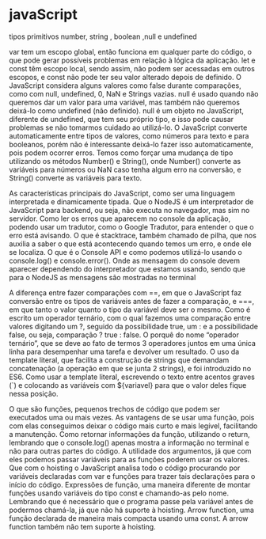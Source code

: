 # javaScript

tipos primitivos number, string , boolean ,null e undefined

var tem um escopo global, então funciona em qualquer parte do código, o que pode gerar possíveis problemas em relação à lógica da aplicação.
let e const têm escopo local, sendo assim, não podem ser acessadas em outros escopos, e const não pode ter seu valor alterado depois de definido.
O JavaScript considera alguns valores como false durante comparações, como com null, undefined, 0, NaN e Strings vazias.
null é usado quando não queremos dar um valor para uma variável, mas também não queremos deixá-lo como undefined (não definido).
null é um objeto no JavaScript, diferente de undefined, que tem seu próprio tipo, e isso pode causar problemas se não tomarmos cuidado ao utilizá-lo.
O JavaScript converte automaticamente entre tipos de valores, como números para texto e para booleanos, porém não é interessante deixá-lo fazer isso automaticamente, pois podem ocorrer erros.
Temos como forçar uma mudança de tipo utilizando os métodos Number() e String(), onde Number() converte as variáveis para números ou NaN caso tenha algum erro na conversão, e String() converte as variáveis para texto.

As características principais do JavaScript, como ser uma linguagem interpretada e dinamicamente tipada.
Que o NodeJS é um interpretador de JavaScript para backend, ou seja, não executa no navegador, mas sim no servidor.
Como ler os erros que aparecem no console da aplicação, podendo usar um tradutor, como o Google Tradutor, para entender o que o erro está avisando.
O que é stacktrace, também chamado de pilha, que nos auxilia a saber o que está acontecendo quando temos um erro, e onde ele se localiza.
O que é o Console API e como podemos utilizá-lo usando o console.log() e console.error().
Onde as mensagem do console devem aparecer dependendo do interpretador que estamos usando, sendo que para o NodeJS as mensagens são mostradas no terminal

A diferença entre fazer comparações com ==, em que o JavaScript faz conversão entre os tipos de variáveis antes de fazer a comparação, e ===, em que tanto o valor quanto o tipo da variável deve ser o mesmo.
Como é escrito um operador ternário, com o qual fazemos uma comparação entre valores digitando um ?, seguido da possibilidade true, um : e a possibilidade false, ou seja, comparação ? true : false.
O porquê do nome “operador ternário”, que se deve ao fato de termos 3 operadores juntos em uma única linha para desempenhar uma tarefa e devolver um resultado.
O uso da template literal, que facilita a construção de strings que demandam concatenação (a operação em que se junta 2 strings), e foi introduzido no ES6.
Como usar a template literal, escrevendo o texto entre acentos graves (`) e colocando as variáveis com ${variavel} para que o valor deles fique nessa posição.

O que são funções, pequenos trechos de código que podem ser executados uma ou mais vezes.
As vantagens de se usar uma função, pois com elas conseguimos deixar o código mais curto e mais legível, facilitando a manutenção.
Como retornar informações da função, utilizando o return, lembrando que o console.log() apenas mostra a informação no terminal e não para outras partes do código.
A utilidade dos argumentos, já que com eles podemos passar variáveis para as funções poderem usar os valores.
Que com o hoisting o JavaScript analisa todo o código procurando por variáveis declaradas com var e funções para trazer tais declarações para o início do código.
Expressões de função, uma maneira diferente de montar funções usando variáveis do tipo const e chamando-as pelo nome. Lembrando que é necessário que o programa passe pela variável antes de podermos chamá-la, já que não há suporte à hoisting.
Arrow function, uma função declarada de maneira mais compacta usando uma const. A arrow function também não tem suporte à hoisting.